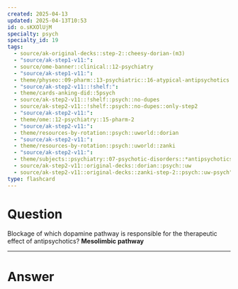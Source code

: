 ```yaml
---
created: 2025-04-13
updated: 2025-04-13T10:53
id: o.sKXOlUjM
specialty: psych
specialty_id: 19
tags:
  - source/ak-original-decks::step-2::cheesy-dorian-(m3)
  - "source/ak-step1-v11:": 
  - source/ome-banner::clinical::12-psychiatry
  - "source/ak-step1-v11:": 
  - theme/physeo::09-pharm::13-psychiatric::16-atypical-antipsychotics
  - "source/ak-step2-v11::!shelf:": 
  - theme/cards-anking-did::5psych
  - source/ak-step2-v11::!shelf::psych::no-dupes
  - source/ak-step2-v11::!shelf::psych::no-dupes::only-step2
  - "source/ak-step2-v11:": 
  - theme/ome::12-psychiatry::15-pharm-2
  - "source/ak-step2-v11:": 
  - theme/resources-by-rotation::psych::uworld::dorian
  - "source/ak-step2-v11:": 
  - theme/resources-by-rotation::psych::uworld::zanki
  - "source/ak-step2-v11:": 
  - theme/subjects::psychiatry::07-psychotic-disorders::*antipsychotics::*basics
  - source/ak-step2-v11::original-decks::dorian::psych::uw
  - source/ak-step2-v11::original-decks::zanki-step-2::psych::uw-psych"
type: flashcard
---
```


# Question
Blockage of which dopamine pathway is responsible for the therapeutic effect of antipsychotics?   **Mesolimbic pathway**

---

# Answer
